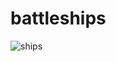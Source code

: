 # battleships
![ships](https://user-images.githubusercontent.com/123380466/216814507-59e4da37-83c7-485b-a227-dad6ee250d62.png)
